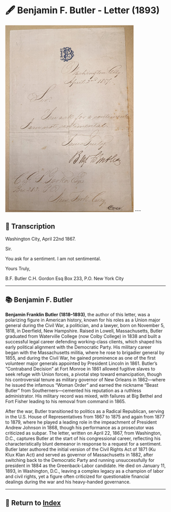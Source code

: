 # 🖋️ Benjamin F. Butler - Letter (1893)

<img src="assets/Butler_Letter.jpg" alt="Butler Letter" style="max-width: 80%; height: auto;"/>
---

## 📜 Transcription

Washington City,
April 22nd 1867.

Sir.

You ask for a sentiment. I am not sentimental.

Yours Truly,

B.F. Butler
C.H. Gordon Esq
Box 233, P.O.
New York City





---

## 📚 Benjamin F. Butler

**Benjamin Franklin Butler (1818–1893)**, the author of this letter, was a polarizing figure in American history, known for his roles as a Union major general during the Civil War, a politician, and a lawyer, born on November 5, 1818, in Deerfield, New Hampshire. Raised in Lowell, Massachusetts, Butler graduated from Waterville College (now Colby College) in 1838 and built a successful legal career defending working-class clients, which shaped his early political alignment with the Democratic Party. His military career began with the Massachusetts militia, where he rose to brigadier general by 1855, and during the Civil War, he gained prominence as one of the first volunteer major generals appointed by President Lincoln in 1861. Butler’s “Contraband Decision” at Fort Monroe in 1861 allowed fugitive slaves to seek refuge with Union forces, a pivotal step toward emancipation, though his controversial tenure as military governor of New Orleans in 1862—where he issued the infamous “Woman Order” and earned the nickname “Beast Butler” from Southerners—cemented his reputation as a ruthless administrator. His military record was mixed, with failures at Big Bethel and Fort Fisher leading to his removal from command in 1865.

After the war, Butler transitioned to politics as a Radical Republican, serving in the U.S. House of Representatives from 1867 to 1875 and again from 1877 to 1879, where he played a leading role in the impeachment of President Andrew Johnson in 1868, though his performance as a prosecutor was criticized as subpar. The letter, written on April 22, 1867, from Washington, D.C., captures Butler at the start of his congressional career, reflecting his characteristically blunt demeanor in response to a request for a sentiment. Butler later authored the initial version of the Civil Rights Act of 1871 (Ku Klux Klan Act) and served as governor of Massachusetts in 1882, after switching back to the Democratic Party and running unsuccessfully for president in 1884 as the Greenback-Labor candidate. He died on January 11, 1893, in Washington, D.C., leaving a complex legacy as a champion of labor and civil rights, yet a figure often criticized for questionable financial dealings during the war and his heavy-handed governance.


---

## 🔗 Return to [Index](index.md)
